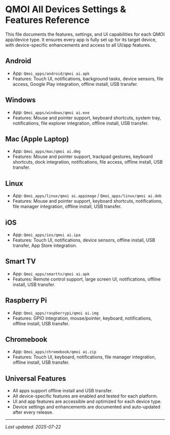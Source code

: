 # QMOI All Devices Settings & Features Reference

This file documents the features, settings, and UI capabilities for each QMOI app/device type. It ensures every app is fully set up for its target device, with device-specific enhancements and access to all UI/app features.

## Android
- App: `Qmoi_apps/android/qmoi ai.apk`
- Features: Touch UI, notifications, background tasks, device sensors, file access, Google Play integration, offline install, USB transfer.

## Windows
- App: `Qmoi_apps/windows/qmoi ai.exe`
- Features: Mouse and pointer support, keyboard shortcuts, system tray, notifications, file explorer integration, offline install, USB transfer.

## Mac (Apple Laptop)
- App: `Qmoi_apps/mac/qmoi ai.dmg`
- Features: Mouse and pointer support, trackpad gestures, keyboard shortcuts, dock integration, notifications, file access, offline install, USB transfer.

## Linux
- App: `Qmoi_apps/linux/qmoi ai.appimage` / `Qmoi_apps/linux/qmoi ai.deb`
- Features: Mouse and pointer support, keyboard shortcuts, notifications, file manager integration, offline install, USB transfer.

## iOS
- App: `Qmoi_apps/ios/qmoi ai.ipa`
- Features: Touch UI, notifications, device sensors, offline install, USB transfer, App Store integration.

## Smart TV
- App: `Qmoi_apps/smarttv/qmoi ai.apk`
- Features: Remote control support, large screen UI, notifications, offline install, USB transfer.

## Raspberry Pi
- App: `Qmoi_apps/raspberrypi/qmoi ai.img`
- Features: GPIO integration, mouse/pointer, keyboard, notifications, offline install, USB transfer.

## Chromebook
- App: `Qmoi_apps/chromebook/qmoi ai.zip`
- Features: Touch UI, keyboard, notifications, file manager integration, offline install, USB transfer.

## Universal Features
- All apps support offline install and USB transfer.
- All device-specific features are enabled and tested for each platform.
- UI and app features are accessible and optimized for each device type.
- Device settings and enhancements are documented and auto-updated after every release.

---

*Last updated: 2025-07-22*
